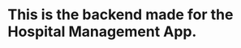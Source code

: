 <h1>This is the backend made for the Hospital Management App.</h1> 

<!-- <h2>Deployed on: <a href="https://zany-gray-clam-gear.cyclic.app/">Cyclic</a></h2> -->
